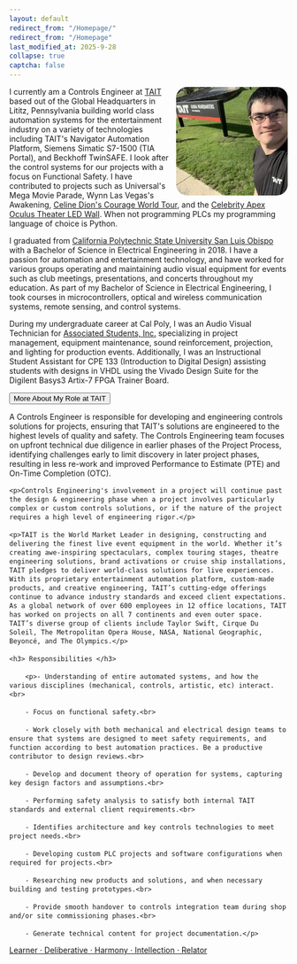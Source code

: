 ```yaml
---
layout: default
redirect_from: "/Homepage/"
redirect_from: "/Homepage"
last_modified_at: 2025-9-28
collapse: true
captcha: false
---
```




<img src="/assets/img/tait_hq.webp" align="right" width="40%" style="border-radius: 10%;" alt="Picture of Joe in front of the TAIT Global Headquarters sign."> I currently am a Controls Engineer at [TAIT](https://www.taittowers.com/) based out of the Global Headquarters in Lititz, Pennsylvania building world class automation systems for the entertainment industry on a variety of technologies including TAIT's Navigator Automation Platform, Siemens Simatic S7-1500 (TIA Portal), and Beckhoff TwinSAFE. I look after the control systems for our projects with a focus on Functional Safety. I have contributed to projects such as Universal's Mega Movie Parade, Wynn Las Vegas's Awakening, [Celine Dion's Courage World Tour](https://www.jeckstei.com/projects/#celine-dion---courage-world-tour), and the [Celebrity Apex Oculus Theater LED Wall](https://www.jeckstei.com/projects/#celebrity-cruises---apex---oculus-theater-led-wall). When not programming PLCs my programming language of choice is Python.

I graduated from [California Polytechnic State University San Luis Obispo](https://www.calpoly.edu/) with a Bachelor of Science in Electrical Engineering in 2018. I have a passion for automation and entertainment technology, and have worked for various groups operating and maintaining audio visual equipment for events such as club meetings, presentations, and concerts throughout my education. As part of my Bachelor of Science in Electrical Engineering, I took courses in microcontrollers, optical and wireless communication systems, remote sensing, and control systems.

During my undergraduate career at Cal Poly, I was an Audio Visual Technician for [Associated Students, Inc.](https://www.asi.calpoly.edu/) specializing in project management, equipment maintenance, sound reinforcement, projection, and lighting for production events. Additionally, I was an Instructional Student Assistant for CPE 133 (Introduction to Digital Design) assisting students with designs in VHDL using the Vivado Design Suite for the Digilent Basys3 Artix-7 FPGA Trainer Board.

<div>

  <button type="button" class="collapsible">More About My Role at TAIT</button>
  
<div class="content">
    <p>A Controls Engineer is responsible for developing and engineering controls solutions for projects, ensuring that TAIT's solutions are engineered to the highest levels of quality and safety. The Controls Engineering team focuses on upfront technical due diligence in earlier phases of the Project Process, identifying challenges early to limit discovery in later project phases, resulting in less re-work and improved Performance to Estimate (PTE) and On-Time Completion (OTC).</p>
    
    <p>Controls Engineering's involvement in a project will continue past the design & engineering phase when a project involves particularly complex or custom controls solutions, or if the nature of the project requires a high level of engineering rigor.</p>
    
    <p>TAIT is the World Market Leader in designing, constructing and delivering the finest live event equipment in the world. Whether it’s creating awe-inspiring spectaculars, complex touring stages, theatre engineering solutions, brand activations or cruise ship installations, TAIT pledges to deliver world-class solutions for live experiences. With its proprietary entertainment automation platform, custom-made products, and creative engineering, TAIT’s cutting-edge offerings continue to advance industry standards and exceed client expectations. As a global network of over 600 employees in 12 office locations, TAIT has worked on projects on all 7 continents and even outer space. TAIT’s diverse group of clients include Taylor Swift, Cirque Du Soleil, The Metropolitan Opera House, NASA, National Geographic, Beyoncé, and The Olympics.</p>
    
    <h3> Responsibilities </h3>
    
        <p>- Understanding of entire automated systems, and how the various disciplines (mechanical, controls, artistic, etc) interact.<br>
         
        - Focus on functional safety.<br>
        
        - Work closely with both mechanical and electrical design teams to ensure that systems are designed to meet safety requirements, and function according to best automation practices. Be a productive contributor to design reviews.<br>
        
        - Develop and document theory of operation for systems, capturing key design factors and assumptions.<br>
         
        - Performing safety analysis to satisfy both internal TAIT standards and external client requirements.<br>
         
        - Identifies architecture and key controls technologies to meet project needs.<br>
         
        - Developing custom PLC projects and software configurations when required for projects.<br>
         
        - Researching new products and solutions, and when necessary building and testing prototypes.<br>
         
        - Provide smooth handover to controls integration team during shop and/or site commissioning phases.<br>
         
        - Generate technical content for project documentation.</p>
     
</div>
</div>
<p></p>

[Learner ⋅ Deliberative ⋅ Harmony ⋅ Intellection ⋅ Relator](./strengths_quest)

